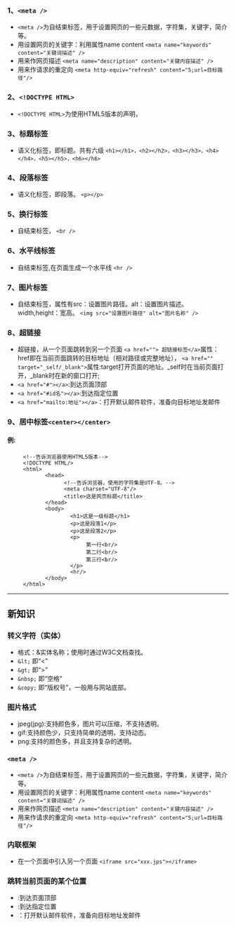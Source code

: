 
### 1、`<meta />`
- `<meta />`为自结束标签，用于设置网页的一些元数据，字符集，关键字，简介等。
- 用<meta />设置网页的关键字：利用属性name content
`<meta name="keywords" content="关键词描述" />`
- 用<meta />来作网页描述
`<meta name="description" content="关键内容描述" />`
- 用<meta />来作请求的重定向
`<meta http-equiv="refresh" content="5;url=目标路径"/>`
### 2、`<!DOCTYPE HTML>`
- `<!DOCTYPE HTML>`为使用HTML5版本的声明，
### 3、标题标签
- 语义化标签，即标题。共有六级
`<h1></h1>，<h2></h2>，<h3></h3>，<h4></h4>，<h5></h5>，<h6></h6>`
### 4、段落标签
- 语义化标签，即段落。
`<p></p>`
### 5、换行标签
- 自结束标签，
`<br />`
### 6、水平线标签
- 自结束标签,在页面生成一个水平线
`<hr />`
### 7、图片标签
- 自结束标签，属性有src：设置图片路径。alt：设置图片描述。width,height：宽高。
`<img src="设置图片路径" alt="图片名称" />`

### 8、超链接
- 超链接，从一个页面跳转到另一个页面
`<a href=""> 超链接标签</a>`属性：href即在当前页面跳转的目标地址（相对路径或完整地址），
`<a href="" target="_self/_blank">`属性:target打开页面的地址。_self时在当前页面打开，_blank时在新的窗口打开;
- `<a href="#"></a>`:到达页面顶部
- `<a href="#id名"></a>`:到达指定位置
- `<a href="mailto:地址"></a>`：打开默认邮件软件，准备向目标地址发邮件

### 9、居中标签`<center></center>`
#### 例:
```
     <!--告诉浏览器使用HTML5版本-->
     <!DOCTYPE HTML/>
     <html>
            <head>
                  <!--告诉浏览器，使用的字符集是UTF-8。-->
                  <meta charset="UTF-8"/>
                  <title>这是网页标题</title>
            </head>
            <body>
                    <h1>这是一级标题</h1>
                    <p>这是段落1</p>
                    <p>这是段落2</p>
                    <p>
                         第一行<br/>
                         第二行<br/>
                         第三行<br/>
                    </p>
                    <hr/>
            </body>
     </html>
```

---
## 新知识
### 转义字符（实体）
- 格式：&实体名称；使用时通过W3C文档查找。
- `&lt;` 即“<”
- `&gt;` 即“>”
- `&nbsp;` 即“空格”
- `&copy;` 即“版权号”，一般用与网站底部。
### 图片格式
- jpeg(jpg):支持颜色多，图片可以压缩，不支持透明。
- gif:支持颜色少，只支持简单的透明，支持动态。
- png:支持的颜色多，并且支持复杂的透明。
### `<meta />`
- `<meta />`为自结束标签，用于设置网页的一些元数据，字符集，关键字，简介等。
- 用<meta />设置网页的关键字：利用属性name content
`<meta name="keywords" content="关键词描述" />`
- 用<meta />来作网页描述
`<meta name="description" content="关键内容描述" />`
- 用<meta />来作请求的重定向
`<meta http-equiv="refresh" content="5;url=目标路径"/>`
### 内联框架
- 在一个页面中引入另一个页面
`<iframe src="xxx.jps"></iframe>`
### 跳转当前页面的某个位置
- <a href="#"></a>:到达页面顶部
- <a href="#id名"></a>:到达指定位置
- <a href="mailto:地址"></a>：打开默认邮件软件，准备向目标地址发邮件

